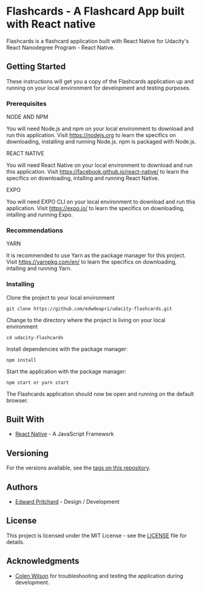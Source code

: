 # Flashcards - A Flashcard App built with React native

Flashcards is a flashcard application built with React Native for Udacity's React Nanodegree Program - React Native.

## Getting Started

These instructions will get you a copy of the Flashcards application up and running on your local environment for development and testing purposes.

### Prerequisites

NODE AND NPM

You will need Node.js and npm on your local environment to download and run this application. Visit https://nodejs.org to learn the specifics on downloading, installing and running Node.js. npm is packaged with Node.js.

REACT NATIVE

You will need React Native on your local environment to download and run this application. Visit https://facebook.github.io/react-native/ to learn the specifics on downloading, intalling and running React Native.

EXPO

You will need EXPO CLI on your local environment to download and run this application. Visit https://expo.io/ to learn the specifics on downloading, intalling and running Expo.

### Recommendations

YARN

It is recommended to use Yarn as the package manager for this project. Visit https://yarnpkg.com/en/ to learn the specifics on downloading, intalling and running Yarn.

### Installing

Clone the project to your local environment

```
git clone https://github.com/edwdeapri/udacity-flashcards.git
```

Change to the directory where the project is living on your local environment

```
cd udacity-flashcards
```

Install dependencies with the package manager:

```
npm install
```

Start the application with the package manager:

```
npm start or yarn start
```

The Flashcards application should now be open and running on the default browser.

## Built With

* [React Native](https://facebook.github.io/react-native/) - A JavaScript Framework

## Versioning

For the versions available, see the [tags on this repository](https://github.com/edwdeapri/udacity-flashcards).

## Authors

- [Edward Pritchard](https://github.com/edwdeapri) - Design / Development

## License

This project is licensed under the MIT License - see the [LICENSE](./LICENSE) file for details.

## Acknowledgments

- [Colen Wilson](https://github.com/tachiinii) for troubleshooting and testing the application during development.
